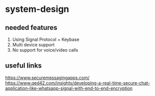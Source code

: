 # system-design

## needed features
1. Using Signal Protocol + Keybase
2. Multi device support
3. No support for voice/video calls


## useful links
https://www.securemessagingapps.com/
https://www.qed42.com/insights/developing-a-real-time-secure-chat-application-like-whatsapp-signal-with-end-to-end-encryption
